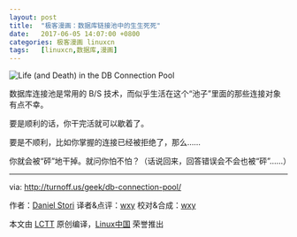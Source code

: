 ```yaml
---
layout: post
title:	"极客漫画：数据库链接池中的生生死死"
date:	2017-06-05 14:07:00 +0800 
categories:	极客漫画 linuxcn 
tags:	[linuxcn,数据库,漫画]
---
```



![Life (and Death) in the DB Connection Pool](/Asserts/Images//attachment/album/201706/05/140712giqn2zgynkl17fq1.png)


数据库连接池是常用的 B/S 技术，而似乎生活在这个“池子”里面的那些连接对象有点不幸。


要是顺利的话，你干完活就可以歇着了。


要是不顺利，比如你掌握的连接已经被拒绝了，那么……


你就会被“砰”地干掉。就问你怕不怕？（话说回来，回答错误会不会也被“砰”……）




---


via: <http://turnoff.us/geek/db-connection-pool/>


作者：[Daniel Stori](http://turnoff.us/about/) 译者&点评：[wxy](https://github.com/wxy) 校对&合成：[wxy](https://github.com/wxy)


本文由 [LCTT](https://github.com/LCTT/TranslateProject) 原创编译，[Linux中国](https://linux.cn/) 荣誉推出
